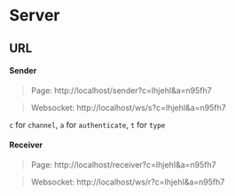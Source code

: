# Server

## URL
#### Sender
> Page: http://localhost/sender?c=IhjehI&a=n95fh7

> Websocket: http://localhost/ws/s?c=IhjehI&a=n95fh7

`c` for `channel`, `a` for `authenticate`, `t` for `type`

#### Receiver
> Page: http://localhost/receiver?c=IhjehI&a=n95fh7

> Websocket: http://localhost/ws/r?c=IhjehI&a=n95fh7
